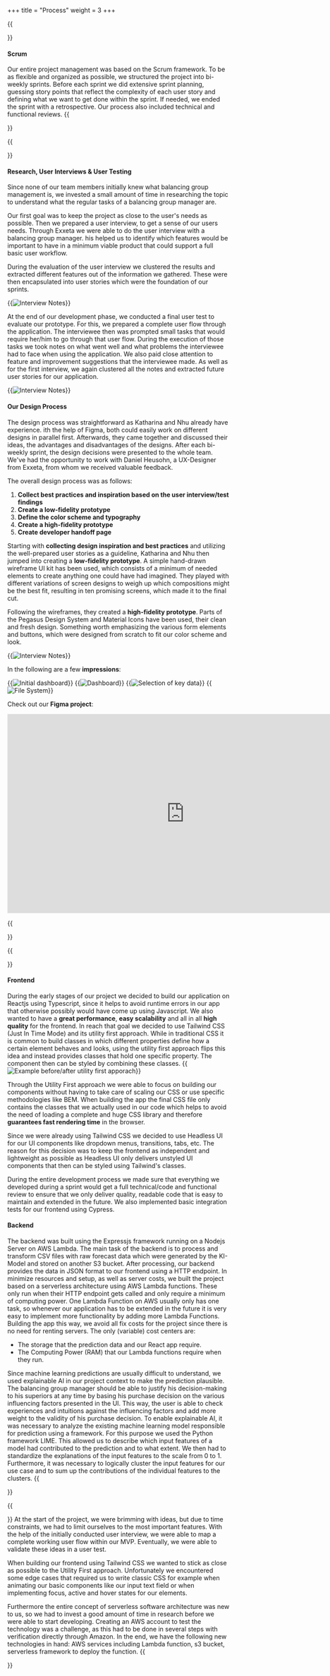 +++
title = "Process"
weight = 3
+++

{{<section title="General">}}

#### Scrum

Our entire project management was based on the Scrum framework. To be as flexible and organized as possible, we structured the project into bi-weekly sprints.
Before each sprint we did extensive sprint planning, guessing story points that reflect the complexity of each user story and defining what we want to get done within the sprint.
If needed, we ended the sprint with a retrospective. Our process also included technical and functional reviews.
{{</section>}}

{{<section title="Design">}}

#### Research, User Interviews & User Testing

Since none of our team members initially knew what balancing group management is, we invested a small amount of time in researching the topic to understand what the regular tasks of a balancing group manager are.

Our first goal was to keep the project as close to the user's needs as possible. Then we prepared a user interview, to get a sense of our users needs.
Through Exxeta we were able to do the user interview with a balancing group manager. his helped us to identify which features would be important to have in a minimum viable product that could support a full basic user workflow.

During the evaluation of the user interview we clustered the results and extracted different features out of the information we gathered.
These were then encapsulated into user stories which were the foundation of our sprints.

{{<image src="InterviewNotes.jpg" alt="Interview Notes" caption="Screenshot of our Miro Board - Clustered Interview Notes and Result">}}

At the end of our development phase, we conducted a final user test to evaluate our prototype. For this, we prepared a complete user flow through the application. The interviewee then was prompted small tasks that would require her/him to go through that user flow.
During the execution of those tasks we took notes on what went well and what problems the interviewee had to face when using the application.
We also paid close attention to feature and improvement suggestions that the interviewee made.
As well as for the first interview, we again clustered all the notes and extracted future user stories for our application.

{{<image src="UserTestNotes.jpg" alt="Interview Notes" caption="Screenshot of our Miro Board - Guideline, Clustered User Test Notes and Result">}}

#### Our Design Process

The design process was straightforward as Katharina and Nhu already have experience. ith the help of Figma, both could easily work on different designs in parallel first. Afterwards, they came together and discussed their ideas, the advantages and disadvantages of the designs. After each bi-weekly sprint, the design decisions were presented to the whole team. We've had the opportunity to work with Daniel Heusohn, a UX-Designer from Exxeta, from whom we received valuable feedback.

The overall design process was as follows:

1. **Collect best practices and inspiration based on the user interview/test findings**
2. **Create a low-fidelity prototype**
3. **Define the color scheme and typography**
4. **Create a high-fidelity prototype**
5. **Create developer handoff page**

Starting with **collecting design inspiration and best practices** and utilizing the well-prepared user stories as a guideline, Katharina and Nhu then jumped into creating a **low-fidelity prototype**. A simple hand-drawn wireframe UI kit has been used, which consists of a minimum of needed elements to create anything one could have had imagined. They played with different variations of screen designs to weigh up which compositions might be the best fit, resulting in ten promising screens, which made it to the final cut.

Following the wireframes, they created a **high-fidelity prototype**. Parts of the Pegasus Design System and Material Icons have been used, their clean and fresh design. Something worth emphasizing the various form elements and buttons, which were designed from scratch to fit our color scheme and look.

{{<image src="FormElementsButtons.png" alt="Interview Notes" caption="Snippet of our Figma Project - Components (Form Elements and Buttons)">}}

In the following are a few **impressions**:

{{<image src="InitDashboard.png" alt="Initial dashboard" caption="Initial Dashboard">}}
{{<image src="Dashboard.png" alt="Dashboard" caption="Dashboard">}}
{{<image src="Modal.png" alt="Selection of key data" caption="Key data selection">}}
{{<image src="Dateien.png" alt="File System" caption="File System">}}

Check out our **Figma project**:
<iframe style="border: 1px solid rgba(0, 0, 0, 0.1);" width="800" height="450" src="https://www.figma.com/embed?embed_host=share&url=https%3A%2F%2Fwww.figma.com%2Ffile%2FCXp4b3vkUo48gMpkguhuVJ%2FiBKM%3Fnode-id%3D197%253A78727" allowfullscreen></iframe>

{{</section>}}

{{<section title="Development">}}

#### Frontend
During the early stages of our project we decided to build our application on Reactjs using Typescript, since it helps to avoid runtime errors in our app that otherwise possibly would have come up using Javascript.
We also wanted to have a **great performance**, **easy scalability** and all in all **high quality** for the frontend.
In reach that goal we decided to use Tailwind CSS (Just In Time Mode) and its utility first approach. While in traditional CSS it is common to build classes in which different properties define how a certain element behaves and looks,
using the utility first approach flips this idea and instead provides classes that hold one specific property. The component then can be styled by combining these classes.
{{<image src="UfBeforeAfter.png" alt="Example before/after utility first apporach" caption="Markup example before and after Utility First">}}

Through the Utility First approach we were able to focus on building our components without having to take care of scaling our CSS or use specific methodologies like BEM.
When building the app the final CSS file only contains the classes that we actually used in our code which helps to avoid the need of loading a complete and huge CSS library and therefore **guarantees fast rendering time** in the browser.

Since we were already using Tailwind CSS we decided to use Headless UI for our UI components like dropdown menus, transitions, tabs, etc. The reason for this decision was to keep the frontend as independent and lightweight as possible as Headless UI only delivers unstyled UI components that then can be styled using Tailwind's classes.

During the entire development process we made sure that everything we developed during a sprint would get a full technical/code and functional review to ensure that we only deliver quality, readable code that is easy to maintain and extended in the future.
We also implemented basic integration tests for our frontend using Cypress.

#### Backend
The backend was built using the Expressjs framework running on a Nodejs Server on AWS Lambda. The main task of the backend is to process and transform CSV files with raw forecast data which were generated by the KI-Model and stored on another S3 bucket. After processing, our backend provides the data in JSON format to our frontend using a HTTP endpoint.
In minimize resources and setup, as well as server costs, we built the project based on a serverless architecture using AWS Lambda functions. These only run when their HTTP endpoint gets called and only require a minimum of computing power. One Lambda Function on AWS usually only has one task, so whenever our application has to be extended in the future it is very easy to implement more functionality by adding more Lambda Functions.
Building the app this way, we avoid all fix costs for the project since there is no need for renting servers. The only (variable) cost centers are:
- The storage that the prediction data and our React app require.
- The Computing Power (RAM) that our Lambda functions require when they run.

Since machine learning predictions are usually difficult to understand, we used explainable AI in our project context to make the prediction plausible. The balancing group manager should be able to justify his decision-making to his superiors at any time by basing his purchase decision on the various influencing factors presented in the UI. This way, the user is able to check experiences and intuitions against the influencing factors and add more weight to the validity of his purchase decision. To enable explainable AI, it was necessary to analyze the existing machine learning model responsible for prediction using a framework. For this purpose we used the Python framework LIME. This allowed us to describe which input features of a model had contributed to the prediction and to what extent. We then had to standardize the explanations of the input features to the scale from 0 to 1. Furthermore, it was necessary to logically cluster the input features for our use case and to sum up the contributions of the individual features to the clusters.
{{</section>}}


{{<section title="Challenges">}}
At the start of the project, we were brimming with ideas, but due to time constraints, we had to limit ourselves to the most important features. With the help of the initially conducted user interview, we were able to map a complete working user flow within our MVP. Eventually, we were able to validate these ideas in a user test.

When building our frontend using Tailwind CSS we wanted to stick as close as possible to the Utility First approach. Unfortunately we encountered some edge cases that required us to write classic CSS for example when animating our basic components like our input text field or when implementing focus, active and hover states for our elements.

Furthermore the entire concept of serverless software architecture was new to us, so we had to invest a good amount of time in research before we were able to start developing. Creating an AWS account to test the technology was a challenge, as this had to be done in several steps with verification directly through Amazon. In the end, we have the following new technologies in hand: AWS services including Lambda function, s3 bucket, serverless framework to deploy the function.
{{</section>}}

